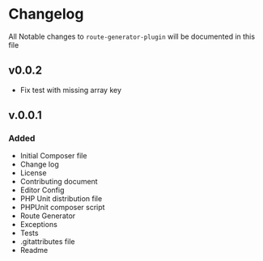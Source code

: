 # Changelog

All Notable changes to `route-generator-plugin` will be documented in this file

## v0.0.2

- Fix test with missing array key

## v.0.0.1

### Added
- Initial Composer file
- Change log
- License
- Contributing document
- Editor Config
- PHP Unit distribution file
- PHPUnit composer script
- Route Generator
- Exceptions
- Tests
- .gitattributes file
- Readme
